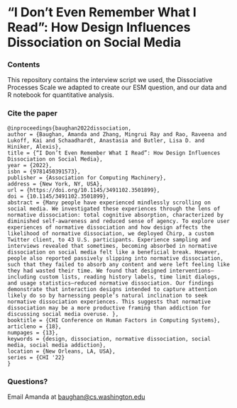 # “I Don’t Even Remember What I Read”: How Design Influences Dissociation on Social Media

### Contents
This repository contains the interview script we used, the Dissociative Processes Scale we adapted to create our ESM question, and our data and R notebook for quantitative analysis.

### Cite the paper

    @inproceedings{baughan2022dissociation,
    author = {Baughan, Amanda and Zhang, Mingrui Ray and Rao, Raveena and Lukoff, Kai and Schaadhardt, Anastasia and Butler, Lisa D. and Hiniker, Alexis},
    title = {“I Don’t Even Remember What I Read”: How Design Influences Dissociation on Social Media},
    year = {2022},
    isbn = {9781450391573},
    publisher = {Association for Computing Machinery},
    address = {New York, NY, USA},
    url = {https://doi.org/10.1145/3491102.3501899},
    doi = {10.1145/3491102.3501899},
    abstract = {Many people have experienced mindlessly scrolling on social media. We investigated these experiences through the lens of normative dissociation: total cognitive absorption, characterized by diminished self-awareness and reduced sense of agency. To explore user experiences of normative dissociation and how design affects the likelihood of normative dissociation, we deployed Chirp, a custom Twitter client, to 43 U.S. participants. Experience sampling and interviews revealed that sometimes, becoming absorbed in normative dissociation on social media felt like a beneficial break. However, people also reported passively slipping into normative dissociation, such that they failed to absorb any content and were left feeling like they had wasted their time. We found that designed interventions–including custom lists, reading history labels, time limit dialogs, and usage statistics–reduced normative dissociation. Our findings demonstrate that interaction designs intended to capture attention likely do so by harnessing people’s natural inclination to seek normative dissociation experiences. This suggests that normative dissociation may be a more productive framing than addiction for discussing social media overuse. },
    booktitle = {CHI Conference on Human Factors in Computing Systems},
    articleno = {18},
    numpages = {13},
    keywords = {design, dissociation, normative dissociation, social media, social media addiction},
    location = {New Orleans, LA, USA},
    series = {CHI '22}
    }    
    
### Questions?
Email Amanda at baughan@cs.washington.edu
